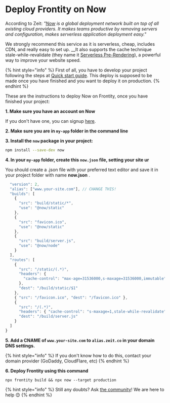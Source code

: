 # Deploy Frontity on Now

According to Zeit: _"_[_Now_](https://zeit.co/now) _is a global deployment network built on top of all existing cloud providers. It makes teams productive by removing servers and configuration, makes serverless application deployment easy."_

We strongly recommend this service as it is serverless, cheap, includes CDN, and really easy to set up. __It also supports the cache technique stale-while-revalidate \(they name it [Serverless Pre-Rendering](https://zeit.co/blog/serverless-pre-rendering)\), a powerful way to improve your website speed.

{% hint style="info" %}
First of all, you have to develop your project following the steps at [Quick start guide](../getting-started/quick-start-guide.md). This deploy is supposed to be made once you have finished and you want to deploy it on production.
{% endhint %}

These are the instructions to deploy Now on Frontity, once you have finished your project:

**1. Make sure you have an account on Now**

If you don't have one, you can signup [here](https://zeit.co/signup).

**2. Make sure you are in `my-app` folder in the command line**

**3. Install the  `now`  package in your project:**

```bash
npm install --save-dev now
```

**4. In your `my-app` folder, create this  `now.json`  file, setting your site ur**

You should create a .json file with your preferred text editor and save it in your project folder with name **now.json** .

```javascript
  "version": 2,
  "alias": ["www.your-site.com"], // CHANGE THIS!
  "builds": [
    {
      "src": "build/static/*",
      "use": "@now/static"
    },
    {
      "src": "favicon.ico",
      "use": "@now/static"
    },
    {
      "src": "build/server.js",
      "use": "@now/node"
    }
  ],
  "routes": [
    {
      "src": "/static/(.*)",
      "headers": {
        "cache-control": "max-age=31536000,s-maxage=31536000,immutable"
      },
      "dest": "/build/static/$1"
    },
    { "src": "/favicon.ico", "dest": "/favicon.ico" },
    {
      "src": "/(.*)",
      "headers": { "cache-control": "s-maxage=1,stale-while-revalidate" },
      "dest": "/build/server.js"
    }
  ]
}
```

**5. Add a CNAME of `www.your-site.com` to `alias.zeit.co` in your domain DNS settings.**

{% hint style="info" %}
If you don't know how to do this, contact your domain provider \(GoDaddy, CloudFlare, etc\)
{% endhint %}

**6. Deploy Frontity using this command**

```text
npx frontity build && npx now --target production
```



{% hint style="info" %}
Still any doubts? Ask [the community](https://community.frontity.org/)! We are here to help 😊
{% endhint %}

